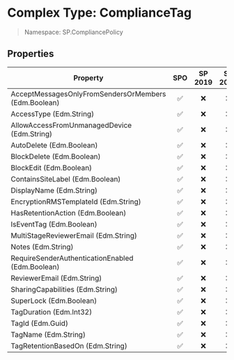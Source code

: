 # Complex Type: ComplianceTag

> Namespace: SP.CompliancePolicy

## Properties

Property | SPO | SP 2019 | SP 2016 | SP 2013
----------|:---:|:-------:|:-------:|:-------:
AcceptMessagesOnlyFromSendersOrMembers (Edm.Boolean) | ✅ | ❌ | ❌ | ❌
AccessType (Edm.String) | ✅ | ❌ | ❌ | ❌
AllowAccessFromUnmanagedDevice (Edm.String) | ✅ | ❌ | ❌ | ❌
AutoDelete (Edm.Boolean) | ✅ | ❌ | ❌ | ❌
BlockDelete (Edm.Boolean) | ✅ | ❌ | ❌ | ❌
BlockEdit (Edm.Boolean) | ✅ | ❌ | ❌ | ❌
ContainsSiteLabel (Edm.Boolean) | ✅ | ❌ | ❌ | ❌
DisplayName (Edm.String) | ✅ | ❌ | ❌ | ❌
EncryptionRMSTemplateId (Edm.String) | ✅ | ❌ | ❌ | ❌
HasRetentionAction (Edm.Boolean) | ✅ | ❌ | ❌ | ❌
IsEventTag (Edm.Boolean) | ✅ | ❌ | ❌ | ❌
MultiStageReviewerEmail (Edm.String) | ✅ | ❌ | ❌ | ❌
Notes (Edm.String) | ✅ | ❌ | ❌ | ❌
RequireSenderAuthenticationEnabled (Edm.Boolean) | ✅ | ❌ | ❌ | ❌
ReviewerEmail (Edm.String) | ✅ | ❌ | ❌ | ❌
SharingCapabilities (Edm.String) | ✅ | ❌ | ❌ | ❌
SuperLock (Edm.Boolean) | ✅ | ❌ | ❌ | ❌
TagDuration (Edm.Int32) | ✅ | ❌ | ❌ | ❌
TagId (Edm.Guid) | ✅ | ❌ | ❌ | ❌
TagName (Edm.String) | ✅ | ❌ | ❌ | ❌
TagRetentionBasedOn (Edm.String) | ✅ | ❌ | ❌ | ❌